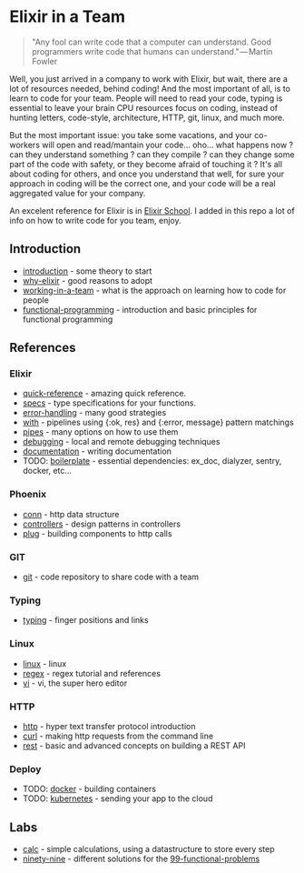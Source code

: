 Elixir in a Team
================

> "Any fool can write code that a computer can understand. Good programmers write code that humans can understand." — Martin Fowler

Well, you just arrived in a company to work with Elixir, but wait, there are a
lot of resources needed, behind coding! And the most important of all, is to
learn to code for your team. People will need to read your code, typing is
essential to leave your brain CPU resources focus on coding, instead of hunting
letters, code-style, architecture, HTTP, git, linux, and much more.

But the most important issue: you take some vacations, and your co-workers will
open and read/mantain your code... oho... what happens now ? can they understand
something ? can they compile ? can they change some part of the code with safety,
or they become afraid of touching it ? It's all about coding for
others, and once you understand that well, for sure your approach in coding will be
the correct one, and your code will be a real aggregated value for your company.

An excelent reference for Elixir is in [Elixir
School](https://elixirschool.com/en/). I added in this repo a lot of info on how
to write code for you team, enjoy.



## Introduction

  * [introduction](introduction/INTRODUCTION.md) - some theory to start
  * [why-elixir](introduction/WHY_ELIXIR.md) - good reasons to adopt
  * [working-in-a-team](introduction/TEAM.md) - what is the approach on learning
      how to code for people
  * [functional-programming](introduction/FUNCTIONAL_PROGRAMMING.md) -
      introduction and basic principles for functional programming


## References


### Elixir
  * [quick-reference](references/elixir/ELIXIR.md) - amazing quick reference.
  * [specs](references/elixir/SPECS.md) - type specifications for your functions.
  * [error-handling](references/elixir/ERROR_HANDLING.md) - many good strategies
  * [with](references/elixir/WITH.md) - pipelines using {:ok, res} and {:error, message} pattern matchings
  * [pipes](references/elixir/PIPES.md) - many options on how to use them
  * [debugging](references/DEBUGGING.md) - local and remote debugging techniques 
  * [documentation](references/elixir/DOCUMENTATION.md) - writing documentation
  * TODO: [boilerplate](references/BOILERPLATE.md) - essential dependencies: ex_doc, dialyzer, sentry, docker, etc... 

### Phoenix

  * [conn](references/phoenix/CONN.md) - http data structure
  * [controllers](references/phoenix/CONTROLLERS.md) - design patterns in
      controllers
  * [plug](references/phoenix/PLUG.md) - building components to http calls

### GIT
  * [git](references/git/GIT.md) - code repository to share code with a team


### Typing

  * [typing](references/typing/TYPING.md) - finger positions and links


### Linux
  * [linux](references/linux/LINUX.md) - linux
  * [regex](references/linux/REGEX.md) - regex tutorial and references
  * [vi](references/linux/VIM.md) - vi, the super hero editor

### HTTP
  * [http](references/http/HTTP.md) - hyper text transfer protocol introduction
  * [curl](references/http/CURL.md) - making http requests from the command line
  * [rest](references/http/REST.md) - basic and advanced concepts on building a
      REST API

### Deploy
  * TODO: [docker](references/docker/DOCKER.md) - building containers
  * TODO: [kubernetes](references/kubernetes/KUBERNETES.md) - sending your app to the
      cloud


## Labs

  * [calc](labs/calc) - simple calculations, using a datastructure to store every
      step
  * [ninety-nine](labs/ninety_nine) - different solutions for the
      [99-functional-problems](http://www.ic.unicamp.br/~meidanis/courses/mc336/2009s2/prolog/problemas/) 
